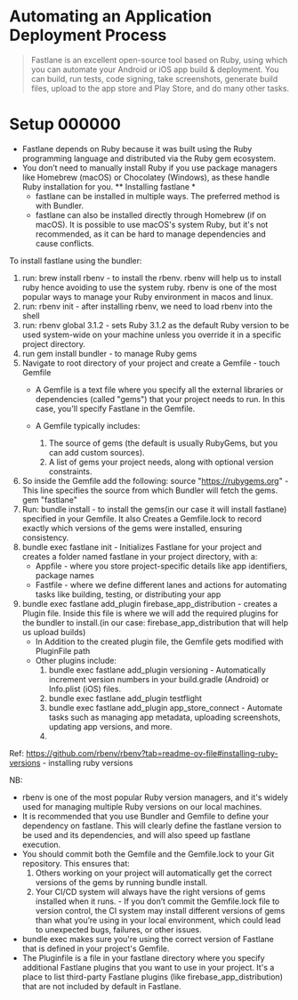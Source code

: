 # Automating an Application Deployment Process
> Fastlane is an excellent open-source tool based on Ruby, using which you can automate your Android or iOS app build & deployment. 
> You can build, run tests, code signing, take screenshots, generate build files, upload to the app store and Play Store, and do many other tasks.

# Setup 000000
 - Fastlane depends on Ruby because it was built using the Ruby programming language and distributed via the Ruby gem ecosystem.
 - You don’t need to manually install Ruby if you use package managers like Homebrew (macOS) or Chocolatey (Windows), as these handle Ruby installation for you.
 ** Installing fastlane *
   - fastlane can be installed in multiple ways. The preferred method is with Bundler. 
   - fastlane can also be installed directly through Homebrew (if on macOS). It is possible to use macOS's system Ruby, but it's not recommended, as it can be hard to manage dependencies and cause conflicts.
   
To install fastlane using the bundler:
1. run: brew install rbenv - to install the rbenv. rbenv will help us to install ruby hence avoiding to use the system ruby. rbenv is one of the most popular ways to manage your Ruby environment in macos and linux.
2. run: rbenv init - after installing rbenv, we need to load rbenv into the shell
3. run: rbenv global 3.1.2 - sets Ruby 3.1.2 as the default Ruby version to be used system-wide on your machine unless you override it in a specific project directory.
4. run gem install bundler - to manage Ruby gems
5. Navigate to root directory of your project and create a Gemfile - touch Gemfile
   - A Gemfile is a text file where you specify all the external libraries or dependencies (called "gems") that your project needs to run. In this case, you'll specify Fastlane in the Gemfile.
   - A Gemfile typically includes:
   
     1. The source of gems (the default is usually RubyGems, but you can add custom sources).
     2. A list of gems your project needs, along with optional version constraints.
6. So inside the Gemfile add the following:
   source "https://rubygems.org" - This line specifies the source from which Bundler will fetch the gems.
   gem "fastlane"
7. Run: bundle install - to install the gems(in our case it will install fastlane) specified in your Gemfile. It also Creates a Gemfile.lock to record exactly which versions of the gems were installed, ensuring consistency.
8. bundle exec fastlane init - Initializes Fastlane for your project and creates a folder named fastlane in your project directory, with a: 
   - Appfile - where you store project-specific details like app identifiers, package names
   - Fastfile - where we define different lanes and actions for automating tasks like building, testing, or distributing your app
9. bundle exec fastlane add_plugin firebase_app_distribution - creates a Plugin file. Inside this file is where we will add the required plugins for the bundler to install.(in our case: firebase_app_distribution that will help us upload builds)
   - In Addition to the created plugin file, the Gemfile gets modified with PluginFile path 
   - Other plugins include:
     1. bundle exec fastlane add_plugin versioning - Automatically increment version numbers in your build.gradle (Android) or Info.plist (iOS) files.
     2. bundle exec fastlane add_plugin testflight
     3. bundle exec fastlane add_plugin app_store_connect - Automate tasks such as managing app metadata, uploading screenshots, updating app versions, and more.
     4. 





Ref: https://github.com/rbenv/rbenv?tab=readme-ov-file#installing-ruby-versions - installing ruby versions



NB: 
- rbenv is one of the most popular Ruby version managers, and it's widely used for managing multiple Ruby versions on our local machines.
- It is recommended that you use Bundler and Gemfile to define your dependency on fastlane. This will clearly define the fastlane version to be used and its dependencies, and will also speed up fastlane execution.
- You should commit both the Gemfile and the Gemfile.lock to your Git repository. This ensures that:
    1. Others working on your project will automatically get the correct versions of the gems by running bundle install.
    2. Your CI/CD system will always have the right versions of gems installed when it runs. - If you don’t commit the Gemfile.lock file to version control, the CI system may install different versions of gems than what you’re using in your local environment, which could lead to unexpected bugs, failures, or other issues.
- bundle exec makes sure you're using the correct version of Fastlane that is defined in your project's Gemfile.
- The Pluginfile is a file in your fastlane directory where you specify additional Fastlane plugins that you want to use in your project. It's a place to list third-party Fastlane plugins (like firebase_app_distribution) that are not included by default in Fastlane.

